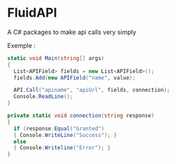 # FluidAPI
A C# packages to make api calls very simply


Exemple :

```csharp
static void Main(string[] args)
{
  List<APIField> fields = new List<APIField>();
  fields.Add(new APIField("name", value);

  API.Call("apiname", "apiUrl", fields, connection);
  Console.ReadLine();
}

private static void connection(string response)
{
  if (response.Equal("Granted")
  { Console.WriteLine("Success"); }
  else
  { Console.Writeline("Error"); }
}
```
